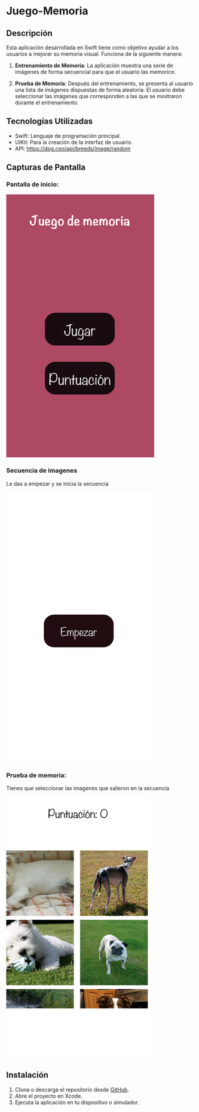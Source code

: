 # Juego-Memoria

## Descripción

Esta aplicación desarrollada en Swift tiene como objetivo ayudar a los usuarios a mejorar su memoria visual. Funciona de la siguiente manera:

1. **Entrenamiento de Memoria**: La aplicación muestra una serie de imágenes de forma secuencial para que el usuario las memorice.
   
3. **Prueba de Memoria**: Después del entrenamiento, se presenta al usuario una lista de imágenes dispuestas de forma aleatoria. El usuario debe seleccionar las imágenes que corresponden a las que se mostraron durante el entrenamiento.

## Tecnologías Utilizadas

- Swift: Lenguaje de programación principal.
- UIKit: Para la creación de la interfaz de usuario.
- API: https://dog.ceo/api/breeds/image/random

## Capturas de Pantalla

### Pantalla de inicio:

![Captura de Pantalla 1](PantallaInicio.png)

### Secuencia de imagenes
Le das a empezar y se inicia la secuencia


![Captura de Pantalla 1](SecuenciaImagenes.png)

### Prueba de memoria:
Tienes que seleccionar las imagenes que salieron en la secuencia

![Captura de Pantalla 1](PantallaPruebaMemoria.png)

## Instalación
1. Clona o descarga el repositorio desde [GitHub](https://github.com/manulis/Juego-Memoria).
2. Abre el proyecto en Xcode.
3. Ejecuta la aplicación en tu dispositivo o simulador.




